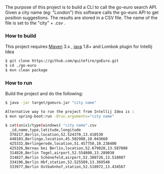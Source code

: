 The purpose of this project is to build a CLI to call the go-euro search API. Given a city name (eg: "London") this software calls the go-euro API to get position suggestions. 
The results are stored in a CSV file. The name of the file is set to the "city" + .csv .


### How to build

This project requires [Maven](https://maven.apache.org/) 3.x , [java](https://java.com/en) 1.8+ and Lombok plugin for Intellij Idea

```bash
$ git clone https://github.com/quitefire/goEuro.git
$ cd ./go-euro
$ mvn clean package
```



### How to run

Build the project and do the following: 

```bash
$ java -jar target/goeuro.jar "city name"

Alternative way to run the project from Intellij Idea is :
$ mvn spring-boot:run -Drun.arguments="city name"

$ cat(unix)/type(windows) "city name".csv
  _id,name,type,latitude,longitude
  376217,Berlin,location,52.524370,13.410530
  448103,Berlingo,location,45.502980,10.043660
  425332,Berlingerode,location,51.457750,10.238400
  425326,Bernau bei Berlin,location,52.679820,13.587080
  314826,Berlin Tegel,airport,52.554800,13.289030
  314827,Berlin Schönefeld,airport,52.388726,13.518087
  334196,Berlin Hbf,station,52.525589,13.369548
  333977,Berlin Ostbahnhof,station,52.510972,13.434567
```

